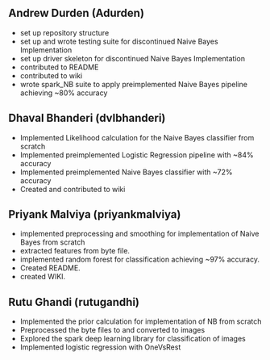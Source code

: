 ## Andrew Durden (Adurden)
 * set up repository structure
 * set up and wrote testing suite for discontinued Naive Bayes Implementation
 * set up driver skeleton for discontinued Naive Bayes Implementation
 * contributed to README
 * contributed to wiki
 * wrote spark_NB suite to apply preimplemented Naive Bayes pipeline achieving ~80% accuracy

## Dhaval Bhanderi (dvlbhanderi)
 * Implemented Likelihood calculation for the Naive Bayes classifier from scratch
 * Implemented preimplemented Logistic Regression pipeline with ~84% accuracy
 * Implemented preimplemented Naive Bayes classifier with ~72% accuracy
 * Created and contributed to wiki

## Priyank Malviya (priyankmalviya)
 * implemented preprocessing and smoothing for implementation of Naive Bayes from scratch
 * extracted features from byte file.
 * implemented random forest for classification achieving ~97% accuracy.
 * Created README.
 * created WIKI.


## Rutu Ghandi (rutugandhi)
 * Implemented the prior calculation for implementation of NB from scratch
 * Preprocessed the byte files to and converted to images
 * Explored the spark deep learning library for classification of images
 * Implemented logistic regression with OneVsRest 
